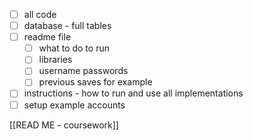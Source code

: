 - [ ] all code
- [ ] database - full tables
- [ ] readme file
	- [ ] what to do to run
	- [ ] libraries
	- [ ] username passwords
	- [ ] previous saves for example
- [ ] instructions - how to run and use all implementations
- [ ] setup example accounts

[[READ ME - coursework]]